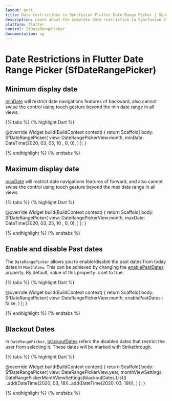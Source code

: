 ```yaml
---
layout: post
title: Date restrictions in Syncfusion Flutter Date Range Picker | Syncfusion
description: Learn about the complete date restriction in Syncfusion SfDateRangePicker widget in Flutter | Date Picker
platform: flutter
control: SfDateRangePicker
documentation: ug
---
```


# Date Restrictions in Flutter Date Range Picker (SfDateRangePicker)

## Minimum display date
[minDate](https://pub.dev/documentation/syncfusion_flutter_datepicker/latest/datepicker/SfDateRangePicker/minDate.html) will restrict date navigations features of backward, also cannot swipe the control using touch gesture beyond the min date range in all views.

{% tabs %}
{% highlight Dart %}

@override
Widget build(BuildContext context) {
    return Scaffold(
       body: SfDateRangePicker(
      view: DateRangePickerView.month,
      minDate: DateTime(2020, 03, 05, 10 , 0, 0),
     )
  );
}

{% endhighlight %}
{% endtabs %}

## Maximum display date
[maxDate](https://pub.dev/documentation/syncfusion_flutter_datepicker/latest/datepicker/SfDateRangePicker/maxDate.html) will restrict date navigations features of forward, and also cannot swipe the control using touch gesture beyond the max date range in all views

{% tabs %}
{% highlight Dart %}

@override
Widget build(BuildContext context) {
    return Scaffold(
       body: SfDateRangePicker(
       view: DateRangePickerView.month,
       maxDate: DateTime(2020, 03, 25, 10 , 0, 0),
       )
   );
}

{% endhighlight %}
{% endtabs %}

## Enable and disable Past dates

The `DateRangePicker` allows you to enable/disable the past dates from today dates in `MonthView`. This can be achieved by changing the [enablePastDates](https://pub.dev/documentation/syncfusion_flutter_datepicker/latest/datepicker/SfDateRangePicker/enablePastDates.html) property. By default, value of this property is set to true.

{% tabs %}
{% highlight Dart %}

@override
Widget build(BuildContext context) {
    return Scaffold(
       body: SfDateRangePicker(
       view: DateRangePickerView.month,
       enablePastDates : false,
     )
   );
}

{% endhighlight %}
{% endtabs %}

## Blackout Dates
In `DateRangePicker`, [blackoutDates](https://pub.dev/documentation/syncfusion_flutter_datepicker/latest/datepicker/DateRangePickerMonthViewSettings/blackoutDates.html) refers the disabled dates that restrict the user from selecting it. These dates will be marked with Strikethrough.

{% tabs %}
{% highlight Dart %}

@override
Widget build(BuildContext context) {
    return Scaffold(
       body: SfDateRangePicker(
       view: DateRangePickerView.year,
       monthViewSettings: DateRangePickerMonthViewSettings(blackoutDates:List<DateTime>()
                ..add(DateTime(2020, 03, 18))..add(DateTime(2020, 03, 19))),
       )
   );
}

{% endhighlight %}
{% endtabs %}


